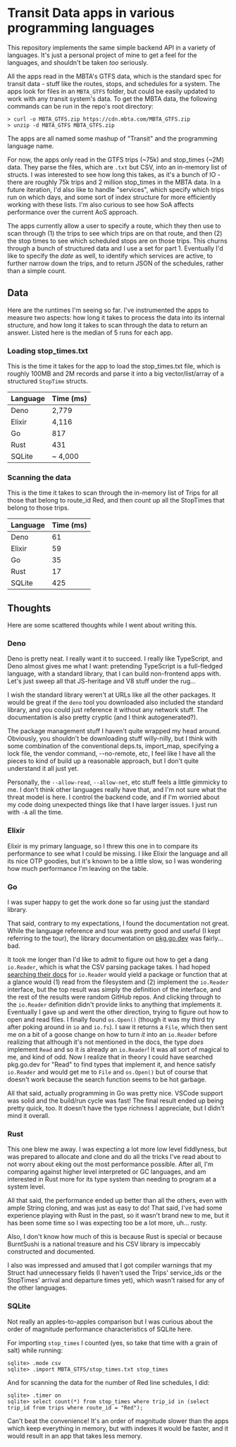 # Transit Data apps in various programming languages

This repository implements the same simple backend API in a variety of
languages. It's just a personal project of mine to get a feel for the languages,
and shouldn't be taken _too_ seriously.

All the apps read in the MBTA's GTFS data, which is the standard spec for
transit data - stuff like the routes, stops, and schedules for a system. The
apps look for files in an `MBTA_GTFS` folder, but could be easily updated to
work with any transit system's data. To get the MBTA data, the following
commands can be run in the repo's root directory:

```
> curl -o MBTA_GTFS.zip https://cdn.mbta.com/MBTA_GTFS.zip
> unzip -d MBTA_GTFS MBTA_GTFS.zip
```

The apps are all named some mashup of "Transit" and the programming language
name.

For now, the apps only read in the GTFS trips (~75k) and stop_times (~2M) data.
They parse the files, which are `.txt` but CSV, into an in-memory list of
structs. I was interested to see how long this takes, as it's a bunch of IO -
there are roughly 75k trips and 2 million stop_times in the MBTA data. In a
future iteration, I'd also like to handle "services", which specify which trips
run on which days, and some sort of index structure for more efficiently working
with these lists. I'm also curious to see how SoA affects performance over the
current AoS approach.

The apps currently allow a user to specify a route, which they then use to scan
through (1) the trips to see which trips are on that route, and then (2) the
stop times to see which scheduled stops are on those trips. This churns through
a bunch of structured data and I use a set for part 1. Eventually I'd like to
specify the _date_ as well, to identify which services are active, to further
narrow down the trips, and to return JSON of the schedules, rather than a simple
count.

## Data

Here are the runtimes I'm seeing so far. I've instrumented the apps to measure
two aspects: how long it takes to process the data into its internal structure,
and how long it takes to scan through the data to return an answer. Listed here
is the median of 5 runs for each app.

### Loading stop_times.txt

This is the time it takes for the app to load the stop_times.txt file, which is
roughly 100MB and 2M records and parse it into a big vector/list/array of a
structured `StopTime` structs.

| Language | Time (ms) |
| -------- | --------- |
| Deno     | 2,779     |
| Elixir   | 4,116     |
| Go       | 817       |
| Rust     | 431       |
| SQLite   | ~ 4,000   |

### Scanning the data

This is the time it takes to scan through the in-memory list of Trips for all
those that belong to route_id Red, and then count up all the StopTimes that
belong to those trips.

| Language | Time (ms) |
| -------- | --------- |
| Deno     | 61        |
| Elixir   | 59        |
| Go       | 35        |
| Rust     | 17        |
| SQLite   | 425       |

## Thoughts

Here are some scattered thoughts while I went about writing this.

### Deno

Deno is pretty neat. I really want it to succeed. I really like TypeScript, and
Deno almost gives me what I want: pretending TypeScript is a full-fledged
language, with a standard library, that I can build non-frontend apps with.
Let's just sweep all that JS-heritage and V8 stuff under the rug...

I wish the standard library weren't at URLs like all the other packages. It
would be great if the `deno` tool you downloaded also included the standard
library, and you could just reference it without any network stuff. The
documentation is also pretty cryptic (and I think autogenerated?).

The package management stuff I haven't quite wrapped my head around. Obviously,
you shouldn't be downloading stuff willy-nilly, but I think with some
combination of the conventional deps.ts, import_map, specifying a lock file, the
vendor command, --no-remote, etc, I feel like I have all the pieces to kind of
build up a reasonable approach, but I don't quite understand it all just yet.

Personally, the `--allow-read`, `--allow-net`, etc stuff feels a little gimmicky
to me. I don't think other languages really have that, and I'm not sure what the
threat model is here. I control the backend code, and if I'm worried about my
code doing unexpected things like that I have larger issues. I just run with
`-A` all the time.

### Elixir

Elixir is my primary language, so I threw this one in to compare its performance
to see what I could be missing. I like Elixir the language and all its nice OTP
goodies, but it's known to be a little slow, so I was wondering how much
performance I'm leaving on the table.

### Go

I was super happy to get the work done so far using just the standard library.

That said, contrary to my expectations, I found the documentation not great.
While the language reference and tour was pretty good and useful (I kept
referring to the tour), the library documentation on
[pkg.go.dev](https://pkg.go.dev/) was fairly... bad.

It took me longer than I'd like to admit to figure out how to get a dang
`io.Reader`, which is what the CSV parsing package takes. I had hoped
[searching their docs](https://pkg.go.dev/search?q=io.reader) for `io.Reader`
would yield a package or function that at a glance would (1) read from the
filesystem and (2) implement the `io.Reader` interface, but the top result was
simply the definition of the interface, and the rest of the results were random
GitHub repos. And clicking through to the `io.Reader` definition didn't provide
links to anything that implements it. Eventually I gave up and went the other
direction, trying to figure out how to open and read files. I finally found
`os.Open()` (though it was my third try after poking around in `io` and
`io.fs`). I saw it returns a `File`, which then sent me on a bit of a goose
change on how to turn _it_ into an `io.Reader` before realizing that although
it's not mentioned in the docs, the type _does_ implement `Read` and so it _is_
already an `io.Reader`! It was all sort of magical to me, and kind of odd. Now I
realize that in theory I could have searched pkg.go.dev for "Read" to find types
that implement it, and hence satisfy `io.Reader` and would get me to `File` and
`os.Open()` but of course that doesn't work because the search function seems to
be hot garbage.

All that said, actually programming in Go was pretty nice. VSCode support was
solid and the build/run cycle was fast! The final result ended up being pretty
quick, too. It doesn't have the type richness I appreciate, but I didn't mind it
overall.

### Rust

This one blew me away. I was expecting a lot more low level fiddlyness, but was
prepared to allocate and clone and do all the tricks I've read about to not
worry about eking out the most performance possible. After all, I'm comparing
against higher level interpreted or GC languages, and am interested in Rust more
for its type system than needing to program at a system level.

All that said, the performance ended up better than all the others, even with
ample String cloning, and was just as easy to do! That said, I've had some
experience playing with Rust in the past, so it wasn't brand new to me, but it
has been some time so I was expecting too be a lot more, uh... rusty.

Also, I don't know how much of this is because Rust is special or because
BurntSushi is a national treasure and his CSV library is impeccably constructed
and documented.

I also was impressed and amused that I got compiler warnings that my Struct had
unnecessary fields (I haven't used the Trips' service_ids or the StopTimes'
arrival and departure times yet), which wasn't raised for any of the other
languages.

### SQLite

Not really an apples-to-apples comparison but I was curious about the order of
magnitude performance characteristics of SQLite here.

For importing `stop_times` I counted (yes, so take that time with a grain of
salt) while running:

```
sqlite> .mode csv
sqlite> .import MBTA_GTFS/stop_times.txt stop_times
```

And for scanning the data for the number of Red line schedules, I did:

```
sqlite> .timer on
sqlite> select count(*) from stop_times where trip_id in (select trip_id from trips where route_id = "Red");
```

Can't beat the convenience! It's an order of magnitude slower than the apps
which keep everything in memory, but with indexes it would be faster, and it
would result in an app that takes less memory.
